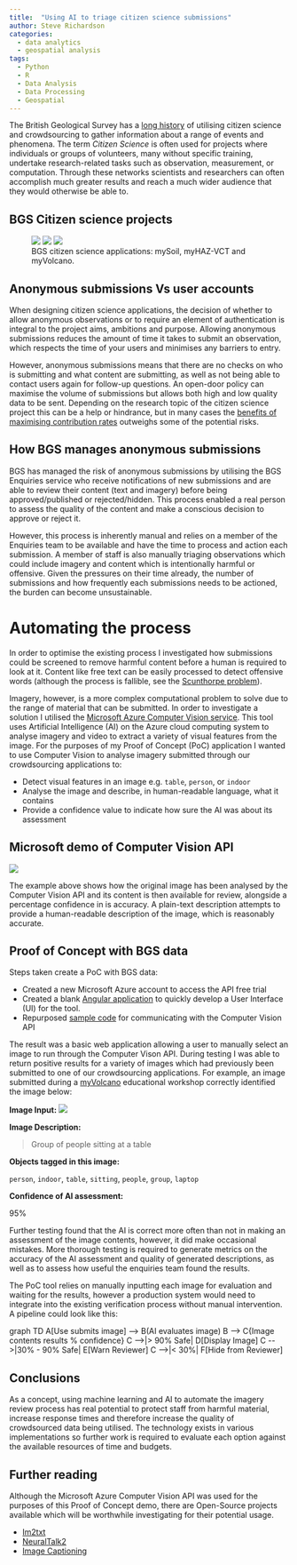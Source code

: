 ```yaml
---
title:  "Using AI to triage citizen science submissions"
author: Steve Richardson
categories:
  - data analytics
  - geospatial analysis
tags:
  - Python
  - R
  - Data Analysis
  - Data Processing
  - Geospatial
---
```


The British Geological Survey has a [long history](https://www.bgs.ac.uk/geology-projects/citizen-science/) of utilising citizen science and crowdsourcing to gather information about a range of events and phenomena. The term *Citizen Science* is often used for projects where individuals or groups of volunteers, many without specific training, undertake research-related tasks such as observation, measurement, or computation. Through these networks scientists and researchers can often accomplish much greater results and reach a much wider audience that they would otherwise be able to.

## BGS Citizen science projects

<figure class="third">
	<img src="https://www.bgs.ac.uk/wp-content/uploads/2019/12/mySoil_banner-960x529.jpg">
	<img src="https://www.bgs.ac.uk/wp-content/uploads/2020/06/myHAZ-1-960x497.jpg">
	<img src="https://www.bgs.ac.uk/wp-content/uploads/2020/03/myVolcano-960x529.jpg">
	<figcaption>BGS citizen science applications: mySoil, myHAZ-VCT and myVolcano. </figcaption>
</figure>

## Anonymous submissions Vs user accounts

When designing citizen science applications, the decision of whether to allow anonymous observations or to require an element of authentication is integral to the project aims, ambitions and purpose. Allowing anonymous submissions reduces the amount of time it takes to submit an observation, which respects the time of your users and minimises any barriers to entry.

However, anonymous submissions means that there are no checks on who is submitting and what content are submitting, as well as not being able to contact users again for follow-up questions. An open-door policy can maximise the volume of submissions but allows both high and low quality data to be sent. Depending on the research topic of the citizen science project this can be a help or hindrance, but in many cases the [benefits of maximising contribution rates](https://www.researchgate.net/publication/291356235_To_Sign_Up_or_not_to_Sign_Up_Maximizing_Citizen_Science_Contribution_Rates_through_Optional_Registration) outweighs some of the potential risks.

## How BGS manages anonymous submissions

BGS has managed the risk of anonymous submissions by utilising the BGS Enquiries service who receive notifications of new submissions and are able to review their content (text and imagery) before being approved/published or rejected/hidden. This process enabled a real person to assess the quality of the content and make a conscious decision to approve or reject it.

However, this process is inherently manual and relies on a member of the Enquiries team to be available and have the time to process and action each submission. A member of staff is also manually triaging observations which could include imagery and content which is intentionally harmful or offensive. Given the pressures on their time already, the number of submissions and how frequently each submissions needs to be actioned, the burden can become unsustainable.

# Automating the process

In order to optimise the existing process I investigated how submissions could be screened to remove harmful content before a human is required to look at it. Content like free text can be easily processed to detect offensive words (although the process is fallible, see the [Scunthorpe problem](https://en.wikipedia.org/wiki/Scunthorpe_problem)).

Imagery, however, is a more complex computational problem to solve due to the range of material that can be submitted. In order to investigate a solution I utilised the [Microsoft Azure Computer Vision service](https://azure.microsoft.com/en-us/services/cognitive-services/computer-vision/#overview). This tool uses Artificial Intelligence (AI) on the Azure cloud computing system to analyse imagery and video to extract a variety of visual features from the image. For the purposes of my Proof of Concept (PoC) application I wanted to use Computer Vision to analyse imagery submitted through our crowdsourcing applications to:

* Detect visual features in an image e.g. `table`, `person`, or `indoor`
* Analyse the image and describe, in human-readable language, what it contains
* Provide a confidence value to indicate how sure the AI was about its assessment

## Microsoft demo of Computer Vision API
![](../../assets/images/2021-08-11-autocaption/2021-08-11-12-13-59.png)

The example above shows how the original image has been analysed by the Computer Vision API and its content is then available for review, alongside a percentage confidence in is accuracy. A plain-text description attempts to provide a human-readable description of the image, which is reasonably accurate.

## Proof of Concept with BGS data

Steps taken create a PoC with BGS data:
* Created a new Microsoft Azure account to access the API free trial
* Created a blank [Angular application](https://angular.io/) to quickly develop a User Interface (UI) for the tool.
* Repurposed [sample code](https://docs.microsoft.com/en-us/azure/cognitive-services/computer-vision/quickstarts-sdk/image-analysis-client-library?pivots=programming-language-javascript&tabs=visual-studio) for communicating with the Computer Vision API

The result was a basic web application allowing a user to manually select an image to run through the Computer Vison API. During testing I was able to return positive results for a variety of images which had previously been submitted to one of our crowdsourcing applications. For example, an image submitted during a [myVolcano](https://www.bgs.ac.uk/technologies/apps/myvolcano/) educational workshop correctly identified the image below:

**Image Input:**
![](../../assets/images/2021-08-11-autocaption/2021-08-11-13-17-54.png)

**Image Description:**
> Group of people sitting at a table

**Objects tagged in this image:**

`person`, `indoor`, `table`, `sitting`, `people`, `group`, `laptop`

**Confidence of AI assessment:**

95%

Further testing found that the AI is correct more often than not in making an assessment of the image contents, however, it did make occasional mistakes. More thorough testing is required to generate metrics on the accuracy of the AI assessment and quality of generated descriptions, as well as to assess how useful the enquiries team found the results.

The PoC tool relies on manually inputting each image for evaluation and waiting for the results, however a production system would need to integrate into the existing verification process without manual intervention. A pipeline could look like this:

graph TD
    A[Use submits image] --> B(AI evaluates image)
    B --> C{Image contents results % confidence}
    C -->|> 90% Safe| D[Display Image]
    C -->|30% - 90% Safe| E[Warn Reviewer]
    C -->|< 30%| F[Hide from Reviewer]

## Conclusions

As a concept, using machine learning and AI to automate the imagery review process has real potential to protect staff from harmful material, increase response times and therefore increase the quality of crowdsourced data being utilised. The technology exists in various implementations so further work is required to evaluate each option against the available resources of time and budgets.

## Further reading

Although the Microsoft Azure Computer Vision API was used for the purposes of this Proof of Concept demo, there are Open-Source projects available which will be worthwhile investigating for their potential usage.

* [Im2txt](https://github.com/HughKu/Im2txt)
* [NeuralTalk2](https://github.com/karpathy/neuraltalk2)
* [Image Captioning](https://github.com/DeepRNN/image_captioning)